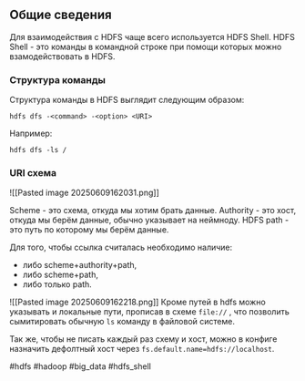 ## Общие сведения

Для взаимодействия с HDFS чаще всего используется HDFS Shell.
HDFS Shell - это команды в командной строке при помощи которых можно взамодействовать в HDFS.

### Структура команды

Структура команды в HDFS выглядит следующим образом:
```hdfs shell
hdfs dfs -<command> -<option> <URI>
```

 Например:
```hdfs shell
hdfs dfs -ls /
```

### URI схема

![[Pasted image 20250609162031.png]]

Scheme - это схема, откуда мы хотим брать данные.
Authority - это хост, откуда мы берём данные, обычно указывает на неймноду.
HDFS path - это путь по которому мы берём данные.

Для того, чтобы ссылка считалась необходимо наличие:
- либо scheme+authority+path,  
- либо sсheme+path,  
- либо только path.

![[Pasted image 20250609162218.png]]
Кроме путей в hdfs можно указывать и локальные пути, прописав в схеме `file://` , что позволить сымитировать обычную `ls` команду в файловой системе.

Так же, чтобы не писать каждый раз схему и хост, можно в конфиге назначить дефолтный хост через `fs.default.name=hdfs://localhost`.

#hdfs #hadoop #big_data #hdfs_shell